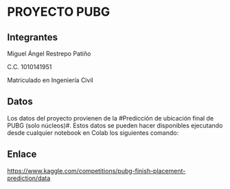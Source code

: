 # PROYECTO PUBG
## Integrantes
Miguel Ángel Restrepo Patiño

C.C. 1010141951

Matriculado en Ingeniería Civil

## Datos
Los datos del proyecto provienen de la #Predicción de ubicación final de PUBG (solo núcleos)#. 
Estos datos se pueden hacer disponibles ejecutando desde cualquier notebook en Colab los siguientes comando: 
## Enlace
https://www.kaggle.com/competitions/pubg-finish-placement-prediction/data
